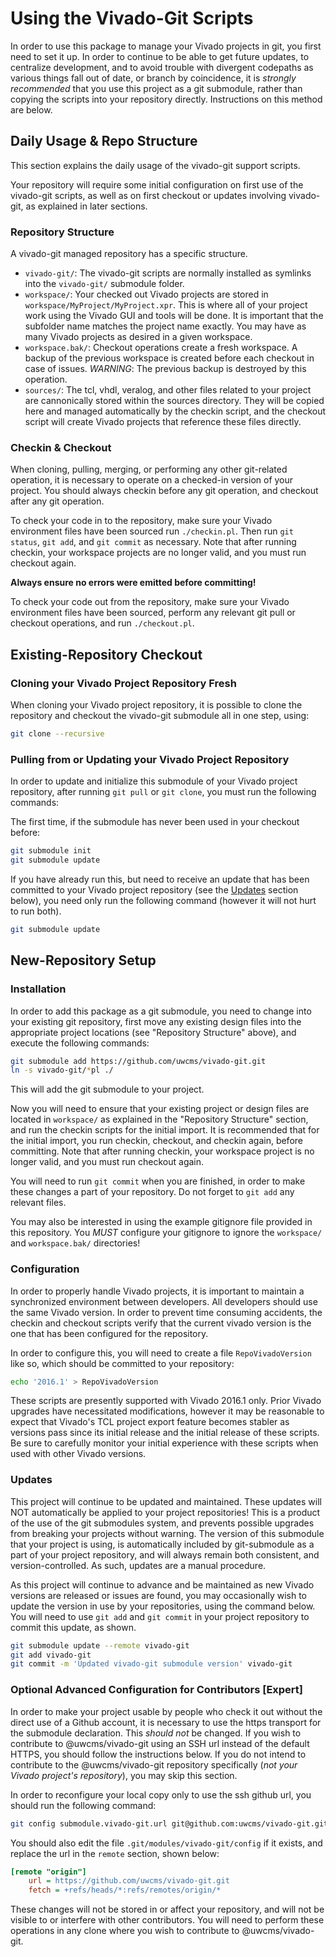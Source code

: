 # Using the Vivado-Git Scripts

In order to use this package to manage your Vivado projects in git, you first
need to set it up.  In order to continue to be able to get future updates, to
centralize development, and to avoid trouble with divergent codepaths as various
things fall out of date, or branch by coincidence, it is *strongly recommended*
that you use this project as a git submodule, rather than copying the scripts
into your repository directly.  Instructions on this method are below.

## Daily Usage & Repo Structure

This section explains the daily usage of the vivado-git support scripts.

Your repository will require some initial configuration on first use of the
vivado-git scripts, as well as on first checkout or updates involving
vivado-git, as explained in later sections.

### Repository Structure

A vivado-git managed repository has a specific structure.

* `vivado-git/`:  The vivado-git scripts are normally installed as symlinks into
  the `vivado-git/` submodule folder.
* `workspace/`:  Your checked out Vivado projects are stored in
  `workspace/MyProject/MyProject.xpr`.  This is where all of your project work
  using the Vivado GUI and tools will be done.  It is important that the
  subfolder name matches the project name exactly.  You may have as many Vivado
  projects as desired in a given workspace.
* `workspace.bak/`:  Checkout operations create a fresh workspace.  A backup of
  the previous workspace is created before each checkout in case of issues.
  *WARNING*: The previous backup is destroyed by this operation.
* `sources/`:  The tcl, vhdl, veralog, and other files related to your project
  are cannonically stored within the sources directory.  They will be copied
  here and managed automatically by the checkin script, and the checkout script
  will create Vivado projects that reference these files directly.

### Checkin & Checkout

When cloning, pulling, merging, or performing any other git-related operation,
it is necessary to operate on a checked-in version of your project.  You should
always checkin before any git operation, and checkout after any git operation.

To check your code in to the repository, make sure your Vivado environment files
have been sourced run `./checkin.pl`.  Then run `git status`, `git add`, and
`git commit` as necessary.  Note that after running checkin, your workspace
projects are no longer valid, and you must run checkout again.


**Always ensure no errors were emitted before committing!**

To check your code out from the repository, make sure your Vivado environment
files have been sourced, perform any relevant git pull or checkout operations,
and run `./checkout.pl`.  

## Existing-Repository Checkout

### Cloning your Vivado Project Repository Fresh

When cloning your Vivado project repository, it is possible to clone the
repository and checkout the vivado-git submodule all in one step, using:

```sh
git clone --recursive
```

### Pulling from or Updating your Vivado Project Repository

In order to update and initialize this submodule of your Vivado project
repository, after running `git pull` or `git clone`, you must run the following
commands:

The first time, if the submodule has never been used in your checkout before:

```sh
git submodule init
git submodule update
```

If you have already run this, but need to receive an update that has been
committed to your Vivado project repository (see the [Updates](#updates)
section below), you need only run the following command (however it will not hurt to
run both).

```sh
git submodule update
```

## New-Repository Setup

### Installation

In order to add this package as a git submodule, you need to change into your
existing git repository, first move any existing design files into the
appropriate project locations (see "Repository Structure" above), and execute
the following commands:

```sh
git submodule add https://github.com/uwcms/vivado-git.git
ln -s vivado-git/*pl ./
```

This will add the git submodule to your project.

Now you will need to ensure that your existing project or design files are
located in `workspace/` as explained in the "Repository Structure" section, and
run the checkin scripts for the initial import.  It is recommended that for the
initial import, you run checkin, checkout, and checkin again, before committing.
Note that after running checkin, your workspace project is no longer valid, and
you must run checkout again.

You will need to run `git commit` when you are finished, in order to make these
changes a part of your repository.  Do not forget to `git add` any relevant
files.

You may also be interested in using the example gitignore file provided in this
repository.  You *MUST* configure your gitignore to ignore the `workspace/` and
`workspace.bak/` directories!

### Configuration

In order to properly handle Vivado projects, it is important to maintain a
synchronized environment between developers.  All developers should use the same
Vivado version.  In order to prevent time consuming accidents, the checkin and
checkout scripts verify that the current vivado version is the one that has been
configured for the repository.

In order to configure this, you will need to create a file `RepoVivadoVersion`
like so, which should be committed to your repository:

```sh
echo '2016.1' > RepoVivadoVersion
```

These scripts are presently supported with Vivado 2016.1 only.  Prior Vivado
upgrades have necessitated modifications, however it may be reasonable to expect
that Vivado's TCL project export feature becomes stabler as versions pass since
its initial release and the initial release of these scripts.  Be sure to
carefully monitor your initial experience with these scripts when used with
other Vivado versions.


### Updates

This project will continue to be updated and maintained.  These updates will NOT
automatically be applied to your project repositories!  This is a product of the
use of the git submodules system, and prevents possible upgrades from breaking
your projects without warning.  The version of this submodule that your project
is using, is automatically included by git-submodule as a part of your project
repository, and will always remain both consistent, and version-controlled.  As
such, updates are a manual procedure.

As this project will continue to advance and be maintained as new Vivado
versions are released or issues are found, you may occasionally wish to update
the version in use by your repositories, using the command below.  You will need
to use `git add` and `git commit` in your project repository to commit this
update, as shown.

```sh
git submodule update --remote vivado-git
git add vivado-git
git commit -m 'Updated vivado-git submodule version' vivado-git
```

### Optional Advanced Configuration for Contributors [Expert]

In order to make your project usable by people who check it out without the
direct use of a Github account, it is necessary to use the https transport for
the submodule declaration.  This *should not* be changed.  If you wish to
contribute to @uwcms/vivado-git using an SSH url instead of the default HTTPS,
you should follow the instructions below.  If you do not intend to contribute to
the @uwcms/vivado-git repository specifically (*not your Vivado project's
repository*), you may skip this section.

In order to reconfigure your local copy only to use the ssh github url, you
should run the following command:

```sh
git config submodule.vivado-git.url git@github.com:uwcms/vivado-git.git
```

You should also edit the file `.git/modules/vivado-git/config` if it exists, and
replace the url in the `remote` section, shown below:
```ini
[remote "origin"]
	url = https://github.com/uwcms/vivado-git.git
	fetch = +refs/heads/*:refs/remotes/origin/*
```

These changes will not be stored in or affect your repository, and will not be
visible to or interfere with other contributors.  You will need to perform these
operations in any clone where you wish to contribute to @uwcms/vivado-git.
